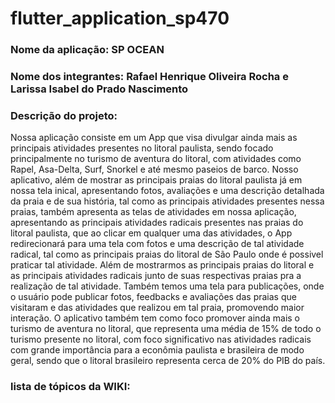 # flutter_application_sp470

<h3>Nome da aplicação: SP OCEAN</h3>

<h3>Nome dos integrantes: Rafael Henrique Oliveira Rocha e Larissa Isabel do Prado Nascimento</h3>

<h3> Descrição do projeto: </h3> Nossa aplicação consiste em um App que visa divulgar ainda mais as principais atividades presentes no litoral paulista, sendo focado principalmente no turismo de aventura do litoral, com atividades como Rapel, Asa-Delta, Surf, Snorkel e até mesmo paseios de barco. Nosso aplicativo, além de mostrar as principais praias do litoral paulista já em nossa tela inical, apresentando fotos, avaliações e uma descrição detalhada da praia e de sua história, tal como as principais atividades presentes nessa praias, também apresenta as telas de atividades em nossa aplicação, apresentando as principais atividades radicais presentes nas praias do litoral paulista, que ao clicar em qualquer uma das atividades, o App redirecionará para uma tela com fotos e uma descrição de tal atividade radical, tal como as principais praias do litoral de São Paulo onde é possivel praticar tal atividade. Além de mostrarmos as principais praias do litoral e as principais atividades radicais junto de suas respectivas praias pra a realização de tal atividade. Também temos uma tela para publicações, onde o usuário pode publicar fotos, feedbacks e avaliações das praias que visitaram e das atividades que realizou em tal praia, promovendo maior interação. O aplicativo também tem como foco promover ainda mais o turismo de aventura no litoral, que representa uma média de 15% de todo o turismo presente no litoral, com foco significativo nas atividades radicais   com grande importância para a econômia paulista e brasileira de modo geral, sendo que o litoral brasileiro representa cerca de 20% do PIB do país.

<h3>lista de tópicos da WIKI: </h3>
